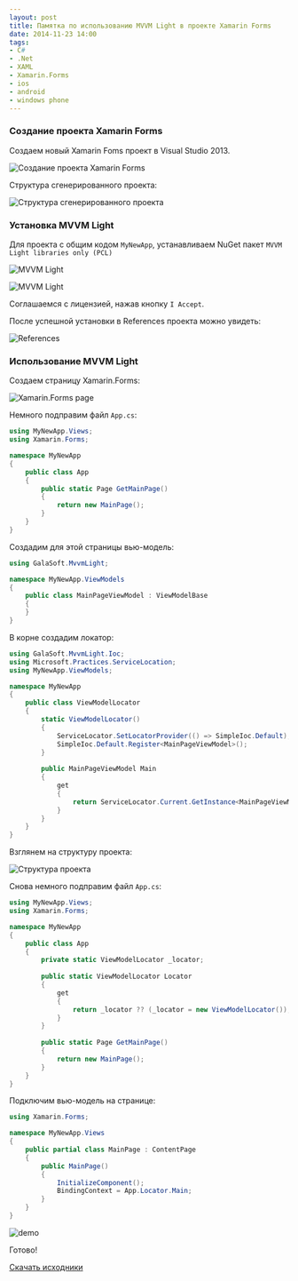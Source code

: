 ```yaml
---
layout: post
title: Памятка по использованию MVVM Light в проекте Xamarin Forms
date: 2014-11-23 14:00
tags:
- C#
- .Net
- XAML
- Xamarin.Forms
- ios
- android
- windows phone
---
```


### Создание проекта Xamarin Forms

Создаем новый Xamarin Foms проект в Visual Studio 2013.

![Создание проекта Xamarin Forms](https://raw.githubusercontent.com/wcoder/blog/master/xamarin.forms_mvvmlight/1.PNG)

Структура сгенерированного проекта:

![Структура сгенерированного проекта](https://raw.githubusercontent.com/wcoder/blog/master/xamarin.forms_mvvmlight/2.PNG)

### Установка MVVM Light

Для проекта с общим кодом `MyNewApp`, устанавливаем NuGet пакет `MVVM Light libraries only (PCL)`

![MVVM Light](https://raw.githubusercontent.com/wcoder/blog/master/xamarin.forms_mvvmlight/3.png)

![MVVM Light](https://raw.githubusercontent.com/wcoder/blog/master/xamarin.forms_mvvmlight/4.PNG)

Соглашаемся с лицензией, нажав кнопку `I Accept`.

После успешной установки в References проекта можно увидеть:

![References](https://raw.githubusercontent.com/wcoder/blog/master/xamarin.forms_mvvmlight/7.PNG)

### Использование MVVM Light

Создаем страницу Xamarin.Forms:

![Xamarin.Forms page](https://raw.githubusercontent.com/wcoder/blog/master/xamarin.forms_mvvmlight/8.PNG)

Немного подправим файл `App.cs`:

```csharp
using MyNewApp.Views;
using Xamarin.Forms;

namespace MyNewApp
{
	public class App
	{
		public static Page GetMainPage()
		{
			return new MainPage();
		}
	}
}
```

Создадим для этой страницы вью-модель:

```csharp
using GalaSoft.MvvmLight;

namespace MyNewApp.ViewModels
{
	public class MainPageViewModel : ViewModelBase
	{
	}
}
```

В корне создадим локатор:

```csharp
using GalaSoft.MvvmLight.Ioc;
using Microsoft.Practices.ServiceLocation;
using MyNewApp.ViewModels;

namespace MyNewApp
{
	public class ViewModelLocator
	{
		static ViewModelLocator()
		{
			ServiceLocator.SetLocatorProvider(() => SimpleIoc.Default);
			SimpleIoc.Default.Register<MainPageViewModel>();
		}
		
		public MainPageViewModel Main
		{
			get
			{
				return ServiceLocator.Current.GetInstance<MainPageViewModel>();
			}
		}
	}
}
```

Взглянем на структуру проекта:

![Структура проекта](https://raw.githubusercontent.com/wcoder/blog/master/xamarin.forms_mvvmlight/10.PNG)

Снова немного подправим файл `App.cs`:

```csharp
using MyNewApp.Views;
using Xamarin.Forms;

namespace MyNewApp
{
	public class App
	{
		private static ViewModelLocator _locator;
		
		public static ViewModelLocator Locator
		{
			get
			{
				return _locator ?? (_locator = new ViewModelLocator());
			}
		}
		
		public static Page GetMainPage()
		{
			return new MainPage();
		}
	}
}
```

Подключим вью-модель на странице:

```csharp
using Xamarin.Forms;

namespace MyNewApp.Views
{
	public partial class MainPage : ContentPage
	{
		public MainPage()
		{
			InitializeComponent();
			BindingContext = App.Locator.Main;
		}
	}
}
```

![demo](https://raw.githubusercontent.com/wcoder/blog/master/xamarin.forms_mvvmlight/11.PNG)

Готово!

[Скачать исходники](https://github.com/wcoder/blog/raw/master/xamarin.forms_mvvmlight/MyNewApp.zip)
